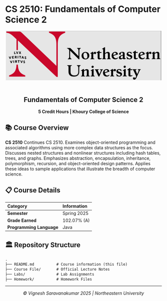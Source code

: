 # CS 2510: Fundamentals of Computer Science 2

<div align="center">
  <img src="image.png" width="500" style="background-color: white;">
  <br><br>
  <h2>Fundamentals of Computer Science 2</h2>
  <p><strong>5 Credit Hours | Khoury College of Science</strong></p>
</div>

## 📚 Course Overview

**CS 2510** Continues CS 2510. Examines object-oriented programming and associated algorithms using more complex data structures as the focus. Discusses nested structures and nonlinear structures including hash tables, trees, and graphs. Emphasizes abstraction, encapsulation, inheritance, polymorphism, recursion, and object-oriented design patterns. Applies these ideas to sample applications that illustrate the breadth of computer science.

## 📋 Course Details

| Category                 | Information |
| :----------------------- | :---------- |
| **Semester**             | Spring 2025 |
| **Grade Earned**         | 102.07% (A) |
| **Programming Language** | Java        |

## 🏛️ Repository Structure

```
.
├── README.md          # Course information (this file)
├── Course File/       # Official Lecture Notes
├── Labs/              # Lab Assignments
├── Homework/          # Homework Files
```

---

<div align="center">
  <p><em>© Vignesh Saravanakumar 2025 | Northeastern University</em></p>
</div>
